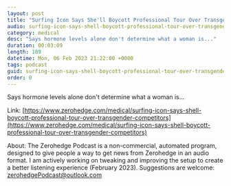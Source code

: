 ```yaml
---
layout: post
title: "Surfing Icon Says She'll Boycott Professional Tour Over Transgender Competitors"
audio: surfing-icon-says-shell-boycott-professional-tour-over-transgender-competitors-0
category: medical
desc: "Says hormone levels alone don't determine what a woman is..."
duration: 00:03:09
length: 189
datetime: Mon, 06 Feb 2023 21:22:00 +0000
tags: podcast
guid: surfing-icon-says-shell-boycott-professional-tour-over-transgender-competitors-0
order: 0
---
```

Says hormone levels alone don't determine what a woman is...

Link: [https://www.zerohedge.com/medical/surfing-icon-says-shell-boycott-professional-tour-over-transgender-competitors](https://www.zerohedge.com/medical/surfing-icon-says-shell-boycott-professional-tour-over-transgender-competitors)

About: The Zerohedge Podcast is a non-commercial, automated program, designed to give people a way to get news from Zerohedge in an audio format.  I am actively working on tweaking and improving the setup to create a better listening experience (February 2023).  Suggestions are welcome: [zerohedgePodcast@outlook.com](mailto:zerohedgePodcast@outlook.com)
